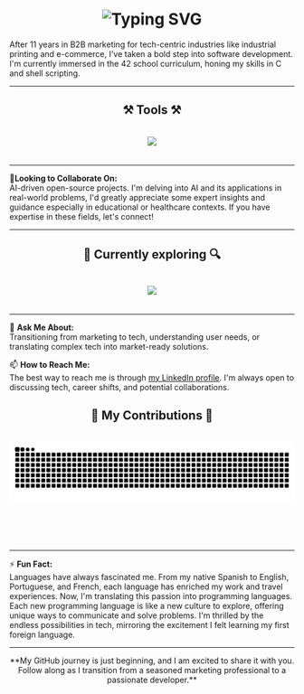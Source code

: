 <h1 align="center">
    <img src="https://readme-typing-svg.herokuapp.com?font=Press+Start+2P&duration=2500&pause=350&color=27C322&random=false&width=435&lines=Hi%2C+there!;I'm+Sandra+Kanna;student+at+42+School" alt="Typing SVG" />
</h1>

After 11 years in B2B marketing for tech-centric industries like industrial printing and e-commerce, I've taken a bold step into software development. I'm currently immersed in the 42 school curriculum, honing my skills in C and shell scripting.

---

<h2 align="center">⚒️ Tools ⚒️</h2>
<br/>
<div align="center">
    <img src="https://skillicons.dev/icons?i=vscode,github,c,bash,figma" /><br/>
</div>
<br/>
<hr/>

**👯Looking to Collaborate On:**  
AI-driven open-source projects. I'm delving into AI and its applications in real-world problems, I'd greatly appreciate some expert insights and guidance especially in educational or healthcare contexts. If you have expertise in these fields, let's connect!

---

<h2 align="center">🔎 Currently exploring 🔍</h2>
<br/>
<div align="center">
    <img src="https://skillicons.dev/icons?i=python,dart,flutter,aws" /><br>
</div>
<br/>
<hr/>

💬 **Ask Me About:**  
Transitioning from marketing to tech, understanding user needs, or translating complex tech into market-ready solutions.

📫 **How to Reach Me:**  
The best way to reach me is through [my LinkedIn profile](https://www.linkedin.com/in/sandrakanna). I'm always open to discussing tech, career shifts, and potential collaborations.

<div align="center">
  <h2>🐍 My Contributions 🐍</h2>
  <br>
  <img src="https://raw.githubusercontent.com/SandraKanna/SandraKanna/output/github-contribution-grid-snake.svg" />
  
  <br/><br/><br/>
</div>

---
⚡ **Fun Fact:**  
Languages have always fascinated me. From my native Spanish to English, Portuguese, and French, each language has enriched my work and travel experiences. Now, I'm translating this passion into programming languages. Each new programming language is like a new culture to explore, offering unique ways to communicate and solve problems. I'm thrilled by the endless possibilities in tech, mirroring the excitement I felt learning my first foreign language.

---
<div align="center">
**My GitHub journey is just beginning, and I am excited to share it with you. Follow along as I transition from a seasoned marketing professional to a passionate developer.**
</div>
<!-- 
<img
  align="center"
  src="https://github-readme-stats.vercel.app/api/?username=SandraKanna&theme=dark"
>/
-->
